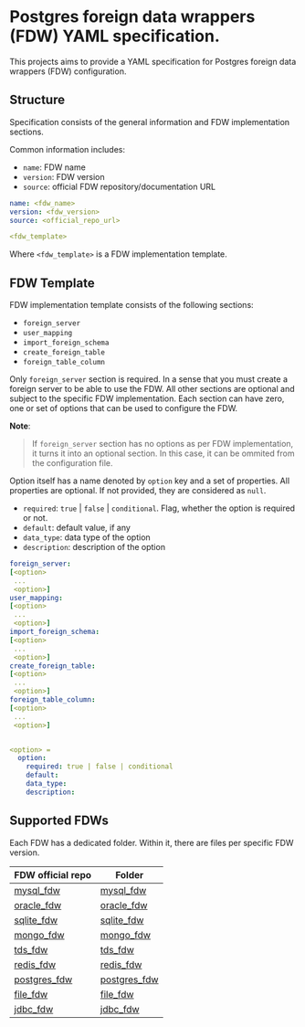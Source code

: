 # Postgres foreign data wrappers (FDW) YAML specification.

This projects aims to provide a YAML specification for Postgres foreign data wrappers (FDW) configuration.

## Structure
Specification consists of the general information and FDW implementation sections. 

Common information includes:
- `name`: FDW name
- `version`: FDW version
- `source`: official FDW repository/documentation URL

```yaml
name: <fdw_name>
version: <fdw_version>
source: <official_repo_url>

<fdw_template>
```

Where `<fdw_template>` is a FDW implementation template.

## FDW Template
FDW implementation template consists of the following sections:
- `foreign_server`
- `user_mapping`
- `import_foreign_schema`
- `create_foreign_table`
- `foreign_table_column`

Only `foreign_server` section is required.
In a sense that you must create a foreign server to be able to use the FDW.
All other sections are optional and subject to the specific FDW implementation.
Each section can have zero, one or set of options that can be used to configure the FDW.

**Note**:
> If `foreign_server` section has no options as per FDW implementation, it turns it into an optional section.
In this case, it can be ommited from the configuration file.

Option itself has a name denoted by `option` key and a set of properties.
All properties are optional. If not provided, they are considered as `null`.

- `required`: `true` | `false` | `conditional`. Flag, whether the option is required or not.
- `default`: default value, if any
- `data_type`: data type of the option
- `description`: description of the option

```yaml
foreign_server:
[<option>
 ...
 <option>]
user_mapping:
[<option>
 ...
 <option>]
import_foreign_schema:
[<option>
 ...
 <option>]
create_foreign_table:
[<option>
 ...
 <option>]
foreign_table_column:
[<option>
 ...
 <option>]


<option> =
  option:
    required: true | false | conditional
    default:
    data_type:
    description:
```

## Supported FDWs
Each FDW has a dedicated folder. Within it, there are files per specific FDW version.

FDW official repo|Folder
-|-
[mysql_fdw](https://github.com/EnterpriseDB/mysql_fdw)|[mysql_fdw](./mysql_fdw/)
[oracle_fdw](https://github.com/laurenz/oracle_fdw)|[oracle_fdw](./oracle_fdw/)
[sqlite_fdw](https://github.com/pgspider/sqlite_fdw)|[sqlite_fdw](./sqlite_fdw/)
[mongo_fdw](https://github.com/EnterpriseDB/mongo_fdw)|[mongo_fdw](./mongo_fdw/)
[tds_fdw](https://github.com/tds-fdw/tds_fdw)|[tds_fdw](./tds_fdw/)
[redis_fdw](https://github.com/pg-redis-fdw/redis_fdw)|[redis_fdw](./redis_fdw/)
[postgres_fdw](https://www.postgresql.org/docs/current/postgres-fdw.html)|[postgres_fdw](./postgres_fdw/)
[file_fdw](https://www.postgresql.org/docs/current/file-fdw.html)|[file_fdw](./file_fdw/)
[jdbc_fdw](https://github.com/pgspider/jdbc_fdw)|[jdbc_fdw](./jdbc_fdw/)

